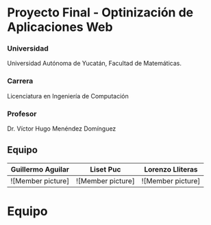# Proyecto Final - Optinización de Aplicaciones Web

### Universidad

Universidad Autónoma de Yucatán, Facultad de Matemáticas.

### Carrera

Licenciatura en Ingeniería de Computación

### Profesor

Dr. Víctor Hugo Menéndez Domínguez

## Equipo

|                    Guillermo Aguilar                    |                  Liset Puc                   |                    Lorenzo Lliteras                     |
| :--------------------------------------------------: | :-------------------------------------------------: | :------------------------------------------------: |
| ![Member picture] | ![Member picture] | ![Member picture] |


# Equipo
